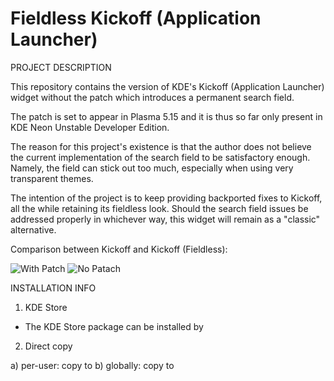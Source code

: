 # Fieldless Kickoff (Application Launcher)

PROJECT DESCRIPTION

This repository contains the version of KDE's Kickoff (Application Launcher) widget without the patch which introduces a permanent search field.

The patch is set to appear in Plasma 5.15 and it is thus so far only present in KDE Neon Unstable Developer Edition.

The reason for this project's existence is that the author does not believe the current implementation of the search field to be satisfactory enough. Namely, the field can stick out too much, especially when using very transparent themes.

The intention of the project is to keep providing backported fixes to Kickoff, all the while retaining its fieldless look. Should the search field issues be addressed properly in whichever way, this widget will remain as a "classic" alternative.


Comparison between Kickoff and Kickoff (Fieldless):

![With Patch](kickoff-wpatch.jpeg) ![No Patach](kickoff-nopatch.jpeg)

INSTALLATION INFO

1) KDE Store

- The KDE Store package can be installed by

2) Direct copy

a) per-user: copy to 
b) globally: copy to 

